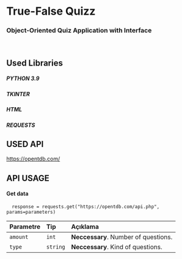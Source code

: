 
# True-False Quizz

### Object-Oriented Quiz Application with Interface

<br>


## Used Libraries

##### PYTHON 3.9
##### TKINTER
##### HTML
##### REQUESTS





  

  
## USED API

https://opentdb.com/
  
## API USAGE

#### Get data

```http
  response = requests.get("https://opentdb.com/api.php", params=parameters)
```

| Parametre | Tip     | Açıklama                       |
| :-------- | :------- | :-------------------------------- |
| `amount`      | `int` | **Neccessary**. Number of questions. |
| `type`      | `string` | **Neccessary**. Kind of questions. |




  
